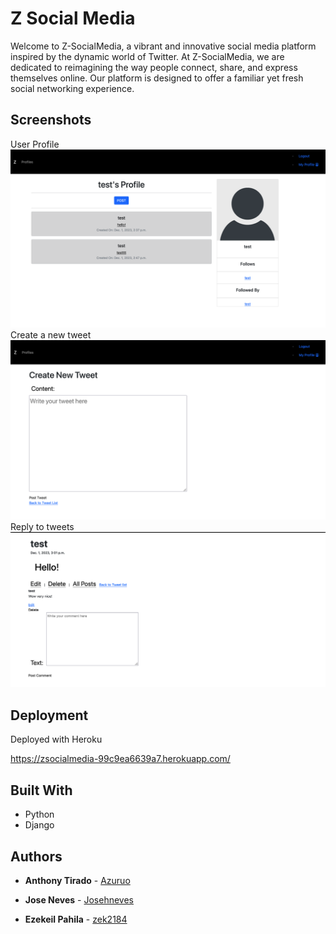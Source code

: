 # Z Social Media
Welcome to Z-SocialMedia, a vibrant and innovative social media platform inspired by the dynamic world of Twitter. At Z-SocialMedia, we are dedicated to reimagining the way people connect, share, and express themselves online. Our platform is designed to offer a familiar yet fresh social networking experience.

## Screenshots
User Profile
![Screenshot1](/screenshots/screenshot1.png)
Create a new tweet
![Screenshot2](/screenshots/screenshot2.png)
Reply to tweets
![Screenshot3](/screenshots/screenshot3.png)

## Deployment

Deployed with Heroku

https://zsocialmedia-99c9ea6639a7.herokuapp.com/

## Built With

* Python
* Django

## Authors

* **Anthony Tirado**  - [Azuruo](https://github.com/azuruo)

* **Jose Neves**  - [Josehneves](https://github.com/Josehneves)

* **Ezekeil Pahila**  - [zek2184](https://github.com/zek2184)